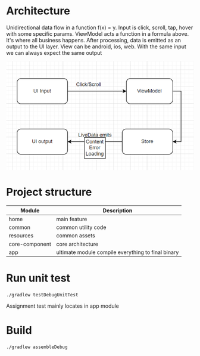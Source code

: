 
# Architecture
Unidirectional data flow in a function f(x) = y. Input is click, scroll, tap, hover with some specific 
params. ViewModel acts a function in a formula above. It's where all business happens. After processing,
data is emitted as an output to the UI layer. View can be android, ios, web. 
With the same input we can always expect the same output

![](architecture.png)

# Project structure

| Module    | Description         |
|-----------|---------------------|
| home      | main feature        |  
| common    | common utility code | 
| resources | common assets       | 
| core-component | core architecture      | 
| app | ultimate module compile everything to final binary      | 

# Run unit test
`./gradlew testDebugUnitTest`

Assignment test mainly locates in app module

# Build
`./gradlew assembleDebug`
